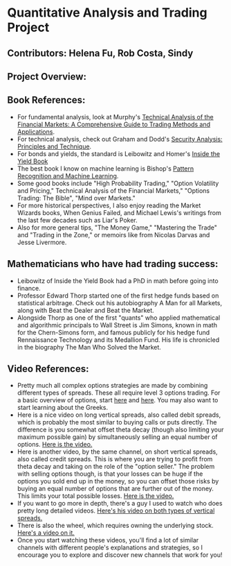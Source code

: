 # Quantitative Analysis and Trading Project

## Contributors: Helena Fu, Rob Costa, Sindy

## Project Overview:

## Book References: 

- For fundamental analysis, look at Murphy's [Technical Analysis of the Financial Markets: A Comprehensive Guide to Trading Methods and Applications](https://glenbradford.com/files/Stocks/security-analysis-benjamin-graham-6th-edition-pdf-february-24-2010-12-08-am-3-0-meg.pdf).
- For technical analysis, check out Graham and Dodd's [Security Analysis: Principles and Technique](https://glenbradford.com/files/Stocks/security-analysis-benjamin-graham-6th-edition-pdf-february-24-2010-12-08-am-3-0-meg.pdf).
- For bonds and yields, the standard is Leibowitz and Homer's [Inside the Yield Book](https://archive.org/details/insideyieldbookn00home)
- The best book I know on machine learning is Bishop's [Pattern Recognition and Machine Learning](https://www.microsoft.com/en-us/research/uploads/prod/2006/01/Bishop-Pattern-Recognition-and-Machine-Learning-2006.pdf).
- Some good books include "High Probability Trading," "Option Volatility and Pricing," Technical Analysis of the Financial Markets," "Options Trading: The Bible", "Mind over Markets."
- For more historical perspectives, I also enjoy reading the Market Wizards books, When Genius Failed, and Michael Lewis's writings from the last few decades such as Liar's Poker.
- Also for more general tips, "The Money Game," "Mastering the Trade" and "Trading in the Zone," or memoirs like from Nicolas Darvas and Jesse Livermore.

## Mathematicians who have had trading success:
- Leibowitz of Inside the Yield Book had a PhD in math before going into finance.
- Professor Edward Thorp started one of the first hedge funds based on statistical arbitrage. Check out his autobiography A Man for all Markets, along with Beat the Dealer and Beat the Market.
- Alongside Thorp as one of the first "quants" who applied mathematical and algorithmic principals to Wall Street is Jim Simons, known in math for the Chern-Simons form, and famous publicly for his hedge fund Rennaissance Technology and its Medallion Fund. His life is chronicled in the biography The Man Who Solved the Market.

## Video References:

- Pretty much all complex options strategies are made by combining different types of spreads. These all require level 3 options trading. For a basic overview of options, start [here](https://www.youtube.com/watch?v=4HMm6mBvGKE) and [here](https://www.youtube.com/watch?v=MiybniIIvx0). You may also want to start learning about the Greeks.
- Here is a nice video on long vertical spreads, also called debit spreads, which is probably the most similar to buying calls or puts directly. The difference is you somewhat offset theta decay (though also limiting your maximum possible gain) by simultaneously selling an equal number of options. [Here is the video.](https://www.youtube.com/watch?v=1SVswX2V_vE)
- Here is another video, by the same channel, on short vertical spreads, also called credit spreads. This is where you are trying to profit from theta decay and taking on the role of the "option seller." The problem with selling options though, is that your losses can be huge if the options you sold end up in the money, so you can offset those risks by buying an equal number of options that are further out of the money. This limits your total possible losses. [Here is the video.](https://www.youtube.com/watch?v=6_0SbRaHv1U)
- If you want to go more in depth, there's a guy I used to watch who does pretty long detailed videos. [Here's his video on both types of vertical spreads.](https://www.youtube.com/watch?v=mwttDWfDQ9c)
- There is also the wheel, which requires owning the underlying stock. [Here's a video on it.](https://www.youtube.com/watch?v=EcsErh9Airs&t=395s)
- Once you start watching these videos, you'll find a lot of similar channels with different people's explanations and strategies, so I encourage you to explore and discover new channels that work for you!
